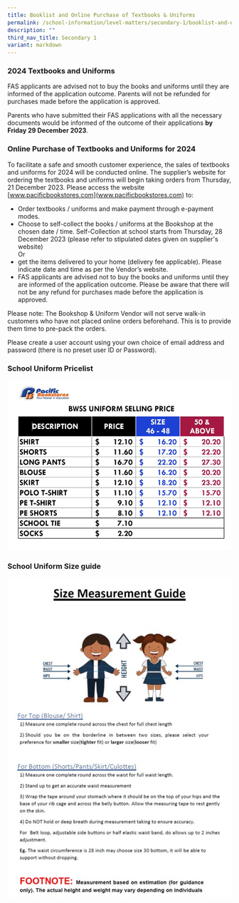 ```yaml
---
title: Booklist and Online Purchase of Textbooks & Uniforms
permalink: /school-information/level-matters/secondary-1/booklist-and-online-purchase-of-textbooks-n-uniforms/
description: ""
third_nav_title: Secondary 1
variant: markdown
---
```

### 2024 Textbooks and Uniforms

FAS applicants are advised not to buy the books and uniforms until they are informed of the application outcome.  Parents will not be refunded for purchases made before the application is approved. 

Parents who have submitted their FAS applications with all the necessary documents would be informed of the outcome of their applications **by Friday 29 December 2023**.

### Online Purchase of Textbooks and Uniforms for 2024
To facilitate a safe and smooth customer experience, the sales of textbooks and uniforms for 2024 will be conducted online. The supplier’s website for ordering the textbooks and uniforms will begin taking orders from Thursday, 21 December 2023. Please access the website [www.pacificbookstores.com](www.pacificbookstores.com) to:
* Order textbooks / uniforms and make payment through e-payment modes.
* Choose to self-collect the books / uniforms at the Bookshop at the chosen date / time. Self-Collection at school starts from Thursday, 28 December 2023 (please refer to stipulated dates given on supplier's website)
<br>Or
* get the items delivered to your home (delivery fee applicable). Please indicate date and time as per the Vendor’s website.
* FAS applicants are advised not to buy the books and uniforms until they are informed of the application outcome.  Please be aware that there will not be any refund for purchases made before the application is approved. 
 
Please note: The Bookshop &amp; Uniform Vendor will not serve walk-in customers who have not placed online orders beforehand.  This is to provide them time to pre-pack the orders.

Please create a user account using your own choice of email address and password (there is no preset user ID or Password). 




### School Uniform Pricelist

![](/images/School%20Information/Booklist%20and%20Uniform/2024_Uniform_PriceList.jpg)

### School Uniform Size guide

![](/images/Size%20guide.jpg)